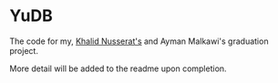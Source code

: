 # YuDB

The code for my, [Khalid Nusserat's](https://github.com/KhalidNusserat) and Ayman Malkawi's graduation project.

More detail will be added to the readme upon completion.
